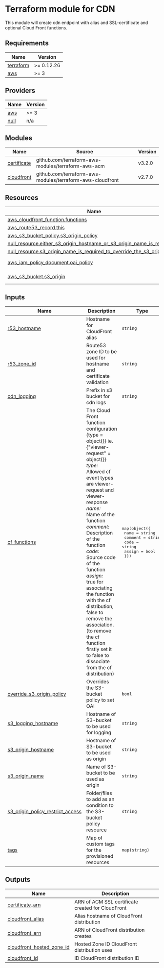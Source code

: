 # Terraform module for CDN

This module will create cdn endpoint with alias and SSL-certificate and optional Cloud Front functions.

<!-- BEGINNING OF PRE-COMMIT-TERRAFORM DOCS HOOK -->
## Requirements

| Name | Version |
|------|---------|
| <a name="requirement_terraform"></a> [terraform](#requirement\_terraform) | >= 0.12.26 |
| <a name="requirement_aws"></a> [aws](#requirement\_aws) | >= 3 |

## Providers

| Name | Version |
|------|---------|
| <a name="provider_aws"></a> [aws](#provider\_aws) | >= 3 |
| <a name="provider_null"></a> [null](#provider\_null) | n/a |

## Modules

| Name | Source | Version |
|------|--------|---------|
| <a name="module_certificate"></a> [certificate](#module\_certificate) | github.com/terraform-aws-modules/terraform-aws-acm | v3.2.0 |
| <a name="module_cloudfront"></a> [cloudfront](#module\_cloudfront) | github.com/terraform-aws-modules/terraform-aws-cloudfront | v2.7.0 |

## Resources

| Name | Type |
|------|------|
| [aws_cloudfront_function.functions](https://registry.terraform.io/providers/hashicorp/aws/latest/docs/resources/cloudfront_function) | resource |
| [aws_route53_record.this](https://registry.terraform.io/providers/hashicorp/aws/latest/docs/resources/route53_record) | resource |
| [aws_s3_bucket_policy.s3_origin_policy](https://registry.terraform.io/providers/hashicorp/aws/latest/docs/resources/s3_bucket_policy) | resource |
| [null_resource.either_s3_origin_hostname_or_s3_origin_name_is_required](https://registry.terraform.io/providers/hashicorp/null/latest/docs/resources/resource) | resource |
| [null_resource.s3_origin_name_is_required_to_override_the_s3_origin_policy](https://registry.terraform.io/providers/hashicorp/null/latest/docs/resources/resource) | resource |
| [aws_iam_policy_document.oai_policy](https://registry.terraform.io/providers/hashicorp/aws/latest/docs/data-sources/iam_policy_document) | data source |
| [aws_s3_bucket.s3_origin](https://registry.terraform.io/providers/hashicorp/aws/latest/docs/data-sources/s3_bucket) | data source |

## Inputs

| Name | Description | Type | Default | Required |
|------|-------------|------|---------|:--------:|
| <a name="input_r53_hostname"></a> [r53\_hostname](#input\_r53\_hostname) | Hostname for CloudFront alias | `string` | n/a | yes |
| <a name="input_r53_zone_id"></a> [r53\_zone\_id](#input\_r53\_zone\_id) | Route53 zone ID to be used for hostname and certificate validation | `string` | n/a | yes |
| <a name="input_cdn_logging"></a> [cdn\_logging](#input\_cdn\_logging) | Prefix in s3 bucket for cdn logs | `string` | `""` | no |
| <a name="input_cf_functions"></a> [cf\_functions](#input\_cf\_functions) | The Cloud Front function configuration<br>    {type = object{}} ie. {"viewer-request" = object{}}<br>  *type:*<br>    Allowed cf event types are viewer-request and viewer-response<br>  *name:*<br>    Name of the function<br>  *comment:*<br>    Description of the function<br>  *code:*<br>    Source code of the function<br>  *assign:*<br>    true for associating the function with the cf distribution,<br>    false to remove the association. (to remove the cf function firstly set it<br>    to false to dissociate from the cf distribution) | <pre>map(object({<br>    name    = string<br>    comment = string<br>    code    = string<br>    assign  = bool<br>  }))</pre> | `{}` | no |
| <a name="input_override_s3_origin_policy"></a> [override\_s3\_origin\_policy](#input\_override\_s3\_origin\_policy) | Overrides the S3-bucket policy to set OAI | `bool` | `false` | no |
| <a name="input_s3_logging_hostname"></a> [s3\_logging\_hostname](#input\_s3\_logging\_hostname) | Hostname of S3-bucket to be used for logging | `string` | `""` | no |
| <a name="input_s3_origin_hostname"></a> [s3\_origin\_hostname](#input\_s3\_origin\_hostname) | Hostname of S3-bucket to be used as origin | `string` | `""` | no |
| <a name="input_s3_origin_name"></a> [s3\_origin\_name](#input\_s3\_origin\_name) | Name of S3-bucket to be used as origin | `string` | `""` | no |
| <a name="input_s3_origin_policy_restrict_access"></a> [s3\_origin\_policy\_restrict\_access](#input\_s3\_origin\_policy\_restrict\_access) | Folder/files to add as an condition to the S3-bucket policy resource | `string` | `"/*"` | no |
| <a name="input_tags"></a> [tags](#input\_tags) | Map of custom tags for the provisioned resources | `map(string)` | `{}` | no |

## Outputs

| Name | Description |
|------|-------------|
| <a name="output_certificate_arn"></a> [certificate\_arn](#output\_certificate\_arn) | ARN of ACM SSL certificate created for CloudFront |
| <a name="output_cloudfront_alias"></a> [cloudfront\_alias](#output\_cloudfront\_alias) | Alias hostname of CloudFront distribution |
| <a name="output_cloudfront_arn"></a> [cloudfront\_arn](#output\_cloudfront\_arn) | ARN of CloudFront distribution creates |
| <a name="output_cloudfront_hosted_zone_id"></a> [cloudfront\_hosted\_zone\_id](#output\_cloudfront\_hosted\_zone\_id) | Hosted Zone ID CloudFront distribution uses |
| <a name="output_cloudfront_id"></a> [cloudfront\_id](#output\_cloudfront\_id) | ID CloudFront distribution ID |

<!-- END OF PRE-COMMIT-TERRAFORM DOCS HOOK -->
